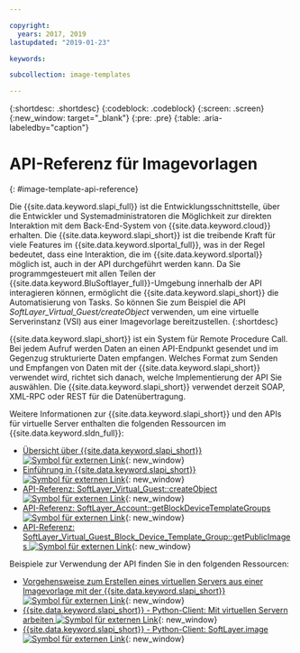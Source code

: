 ```yaml
---

copyright:
  years: 2017, 2019
lastupdated: "2019-01-23"

keywords:

subcollection: image-templates

---
```


{:shortdesc: .shortdesc}
{:codeblock: .codeblock}
{:screen: .screen}
{:new_window: target="_blank"}
{:pre: .pre}
{:table: .aria-labeledby="caption"}

# API-Referenz für Imagevorlagen
{: #image-template-api-reference}

Die {{site.data.keyword.slapi_full}} ist die Entwicklungsschnittstelle, über die Entwickler und Systemadministratoren die Möglichkeit zur direkten Interaktion mit dem Back-End-System von {{site.data.keyword.cloud}} erhalten. Die {{site.data.keyword.slapi_short}} ist die treibende Kraft für viele Features im {{site.data.keyword.slportal_full}}, was in der Regel bedeutet, dass eine Interaktion, die im {{site.data.keyword.slportal}} möglich ist, auch in der API durchgeführt werden kann. Da Sie programmgesteuert mit allen Teilen der {{site.data.keyword.BluSoftlayer_full}}-Umgebung innerhalb der API interagieren können, ermöglicht die {{site.data.keyword.slapi_short}} die Automatisierung von Tasks. So können Sie zum Beispiel die API *SoftLayer_Virtual_Guest/createObject* verwenden, um eine virtuelle Serverinstanz (VSI) aus einer Imagevorlage bereitzustellen.
{:shortdesc}

{{site.data.keyword.slapi_short}} ist ein System für Remote Procedure Call. Bei jedem Aufruf werden Daten an einen API-Endpunkt gesendet und im Gegenzug strukturierte Daten empfangen. Welches Format zum Senden und Empfangen von Daten mit der {{site.data.keyword.slapi_short}} verwendet wird, richtet sich danach, welche Implementierung der API Sie auswählen. Die {{site.data.keyword.slapi_short}} verwendet derzeit SOAP, XML-RPC oder REST für die Datenübertragung.

Weitere Informationen zur {{site.data.keyword.slapi_short}} und den APIs für virtuelle Server enthalten die folgenden Ressourcen im {{site.data.keyword.sldn_full}}:
* [Übersicht über {{site.data.keyword.slapi_short}} ![Symbol für externen Link](../icons/launch-glyph.svg "Symbol für externen Link")](https://softlayer.github.io/reference/softlayerapi/){: new_window}
* [Einführung in {{site.data.keyword.slapi_short}} ![Symbol für externen Link](../icons/launch-glyph.svg "Symbol für externen Link")](https://softlayer.github.io/article/getting-started/){: new_window}
* [API-Referenz: SoftLayer_Virtual_Guest::createObject ![Symbol für externen Link](../icons/launch-glyph.svg "Symbol für externen Link")](https://softlayer.github.io/reference/services/SoftLayer_Virtual_Guest/createObject/){: new_window}
* [API-Referenz: SoftLayer_Account::getBlockDeviceTemplateGroups ![Symbol für externen Link](../icons/launch-glyph.svg "Symbol für externen Link")](https://softlayer.github.io/reference/services/SoftLayer_Account/getBlockDeviceTemplateGroups/){: new_window}
* [API-Referenz: SoftLayer_Virtual_Guest_Block_Device_Template_Group::getPublicImages ![Symbol für externen Link](../icons/launch-glyph.svg "Symbol für externen Link")](https://softlayer.github.io/reference/services/SoftLayer_Virtual_Guest_Block_Device_Template_Group/getPublicImages/){: new_window}

Beispiele zur Verwendung der API finden Sie in den folgenden Ressourcen:
* [Vorgehensweise zum Erstellen eines virtuellen Servers aus einer Imagevorlage mit der {{site.data.keyword.slapi_short}} ![Symbol für externen Link](../icons/launch-glyph.svg "Symbol für externen Link")](https://stackoverflow.com/questions/41138874/how-to-create-virtual-server-using-standard-template-softlayer-using-rest-api){: new_window}
* [{{site.data.keyword.slapi_short}} - Python-Client: Mit virtuellen Servern arbeiten ![Symbol für externen Link](../icons/launch-glyph.svg "Symbol für externen Link")](http://softlayer-python.readthedocs.io/en/latest/cli/vs.html){: new_window}
* [{{site.data.keyword.slapi_short}} - Python-Client: SoftLayer.image ![Symbol für externen Link](../icons/launch-glyph.svg "Symbol für externen Link")](https://softlayer-api-python-client.readthedocs.io/en/latest/api/managers/image/){: new_window}
